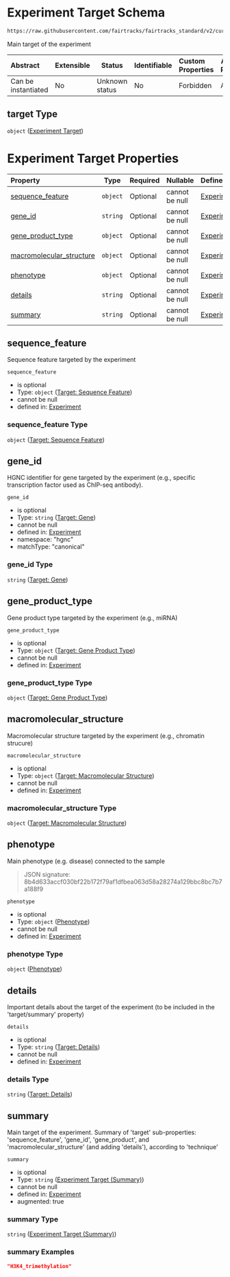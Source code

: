 # Experiment Target Schema

```txt
https://raw.githubusercontent.com/fairtracks/fairtracks_standard/v2/current/json/schema/fairtracks_experiment.schema.json#/properties/target
```

Main target of the experiment


| Abstract            | Extensible | Status         | Identifiable | Custom Properties | Additional Properties | Access Restrictions | Defined In                                                                                                     |
| :------------------ | ---------- | -------------- | ------------ | :---------------- | --------------------- | ------------------- | -------------------------------------------------------------------------------------------------------------- |
| Can be instantiated | No         | Unknown status | No           | Forbidden         | Allowed               | none                | [fairtracks_experiment.schema.json\*](../json/schema/fairtracks_experiment.schema.json "open original schema") |

## target Type

`object` ([Experiment Target](fairtracks_experiment-properties-experiment-target.md))

# Experiment Target Properties

| Property                                              | Type     | Required | Nullable       | Defined by                                                                                                                                                                                                                                                                                             |
| :---------------------------------------------------- | -------- | -------- | -------------- | :----------------------------------------------------------------------------------------------------------------------------------------------------------------------------------------------------------------------------------------------------------------------------------------------------- |
| [sequence_feature](#sequence_feature)                 | `object` | Optional | cannot be null | [Experiment](fairtracks_experiment-properties-experiment-target-properties-target-sequence-feature.md "https://raw.githubusercontent.com/fairtracks/fairtracks_standard/v2/current/json/schema/fairtracks_experiment.schema.json#/properties/target/properties/sequence_feature")                 |
| [gene_id](#gene_id)                                   | `string` | Optional | cannot be null | [Experiment](fairtracks_experiment-properties-experiment-target-properties-target-gene.md "https://raw.githubusercontent.com/fairtracks/fairtracks_standard/v2/current/json/schema/fairtracks_experiment.schema.json#/properties/target/properties/gene_id")                                      |
| [gene_product_type](#gene_product_type)               | `object` | Optional | cannot be null | [Experiment](fairtracks_experiment-properties-experiment-target-properties-target-gene-product-type.md "https://raw.githubusercontent.com/fairtracks/fairtracks_standard/v2/current/json/schema/fairtracks_experiment.schema.json#/properties/target/properties/gene_product_type")               |
| [macromolecular_structure](#macromolecular_structure) | `object` | Optional | cannot be null | [Experiment](fairtracks_experiment-properties-experiment-target-properties-target-macromolecular-structure.md "https://raw.githubusercontent.com/fairtracks/fairtracks_standard/v2/current/json/schema/fairtracks_experiment.schema.json#/properties/target/properties/macromolecular_structure") |
| [phenotype](#phenotype)                               | `object` | Optional | cannot be null | [Experiment](fairtracks_experiment-properties-experiment-target-properties-phenotype.md "https://raw.githubusercontent.com/fairtracks/fairtracks_standard/v2/current/json/schema/fairtracks_phenotype.schema.json#/properties/target/properties/phenotype")                                       |
| [details](#details)                                   | `string` | Optional | cannot be null | [Experiment](fairtracks_experiment-properties-experiment-target-properties-target-details.md "https://raw.githubusercontent.com/fairtracks/fairtracks_standard/v2/current/json/schema/fairtracks_experiment.schema.json#/properties/target/properties/details")                                   |
| [summary](#summary)                                   | `string` | Optional | cannot be null | [Experiment](fairtracks_experiment-properties-experiment-target-properties-experiment-target-summary.md "https://raw.githubusercontent.com/fairtracks/fairtracks_standard/v2/current/json/schema/fairtracks_experiment.schema.json#/properties/target/properties/summary")                        |

## sequence_feature

Sequence feature targeted by the experiment


`sequence_feature`

-   is optional
-   Type: `object` ([Target: Sequence Feature](fairtracks_experiment-properties-experiment-target-properties-target-sequence-feature.md))
-   cannot be null
-   defined in: [Experiment](fairtracks_experiment-properties-experiment-target-properties-target-sequence-feature.md "https://raw.githubusercontent.com/fairtracks/fairtracks_standard/v2/current/json/schema/fairtracks_experiment.schema.json#/properties/target/properties/sequence_feature")

### sequence_feature Type

`object` ([Target: Sequence Feature](fairtracks_experiment-properties-experiment-target-properties-target-sequence-feature.md))

## gene_id

HGNC identifier for gene targeted by the experiment (e.g., specific transcription factor used as ChIP-seq antibody).


`gene_id`

-   is optional
-   Type: `string` ([Target: Gene](fairtracks_experiment-properties-experiment-target-properties-target-gene.md))
-   cannot be null
-   defined in: [Experiment](fairtracks_experiment-properties-experiment-target-properties-target-gene.md "https://raw.githubusercontent.com/fairtracks/fairtracks_standard/v2/current/json/schema/fairtracks_experiment.schema.json#/properties/target/properties/gene_id")
-   namespace: "hgnc"
-   matchType: "canonical"

### gene_id Type

`string` ([Target: Gene](fairtracks_experiment-properties-experiment-target-properties-target-gene.md))

## gene_product_type

Gene product type targeted by the experiment (e.g., miRNA)


`gene_product_type`

-   is optional
-   Type: `object` ([Target: Gene Product Type](fairtracks_experiment-properties-experiment-target-properties-target-gene-product-type.md))
-   cannot be null
-   defined in: [Experiment](fairtracks_experiment-properties-experiment-target-properties-target-gene-product-type.md "https://raw.githubusercontent.com/fairtracks/fairtracks_standard/v2/current/json/schema/fairtracks_experiment.schema.json#/properties/target/properties/gene_product_type")

### gene_product_type Type

`object` ([Target: Gene Product Type](fairtracks_experiment-properties-experiment-target-properties-target-gene-product-type.md))

## macromolecular_structure

Macromolecular structure targeted by the experiment (e.g., chromatin strucure)


`macromolecular_structure`

-   is optional
-   Type: `object` ([Target: Macromolecular Structure](fairtracks_experiment-properties-experiment-target-properties-target-macromolecular-structure.md))
-   cannot be null
-   defined in: [Experiment](fairtracks_experiment-properties-experiment-target-properties-target-macromolecular-structure.md "https://raw.githubusercontent.com/fairtracks/fairtracks_standard/v2/current/json/schema/fairtracks_experiment.schema.json#/properties/target/properties/macromolecular_structure")

### macromolecular_structure Type

`object` ([Target: Macromolecular Structure](fairtracks_experiment-properties-experiment-target-properties-target-macromolecular-structure.md))

## phenotype

Main phenotype (e.g. disease) connected to the sample


> JSON signature: 8b4d633accf030bf22b172f79af1dfbea063d58a28274a129bbc8bc7b7a188f9
>

`phenotype`

-   is optional
-   Type: `object` ([Phenotype](fairtracks_experiment-properties-experiment-target-properties-phenotype.md))
-   cannot be null
-   defined in: [Experiment](fairtracks_experiment-properties-experiment-target-properties-phenotype.md "https://raw.githubusercontent.com/fairtracks/fairtracks_standard/v2/current/json/schema/fairtracks_phenotype.schema.json#/properties/target/properties/phenotype")

### phenotype Type

`object` ([Phenotype](fairtracks_experiment-properties-experiment-target-properties-phenotype.md))

## details

Important details about the target of the experiment (to be included in the 'target/summary' property)


`details`

-   is optional
-   Type: `string` ([Target: Details](fairtracks_experiment-properties-experiment-target-properties-target-details.md))
-   cannot be null
-   defined in: [Experiment](fairtracks_experiment-properties-experiment-target-properties-target-details.md "https://raw.githubusercontent.com/fairtracks/fairtracks_standard/v2/current/json/schema/fairtracks_experiment.schema.json#/properties/target/properties/details")

### details Type

`string` ([Target: Details](fairtracks_experiment-properties-experiment-target-properties-target-details.md))

## summary

Main target of the experiment. Summary of 'target' sub-properties: 'sequence_feature', 'gene_id', 'gene_product', and 'macromolecular_structure' (and adding 'details'), according to 'technique'


`summary`

-   is optional
-   Type: `string` ([Experiment Target (Summary)](fairtracks_experiment-properties-experiment-target-properties-experiment-target-summary.md))
-   cannot be null
-   defined in: [Experiment](fairtracks_experiment-properties-experiment-target-properties-experiment-target-summary.md "https://raw.githubusercontent.com/fairtracks/fairtracks_standard/v2/current/json/schema/fairtracks_experiment.schema.json#/properties/target/properties/summary")
-   augmented: true

### summary Type

`string` ([Experiment Target (Summary)](fairtracks_experiment-properties-experiment-target-properties-experiment-target-summary.md))

### summary Examples

```json
"H3K4_trimethylation"
```
